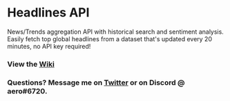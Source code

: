 # Headlines API

News/Trends aggregation API with historical search and sentiment analysis.
Easily fetch top global headlines from a dataset that's updated every 20 minutes, no API key required! 

### View the [Wiki](https://github.com/hostinfodev/headlines-api/wiki)

### Questions? Message me on [Twitter](https://twitter.com/a3r0id) or on Discord @ aero#6720.
